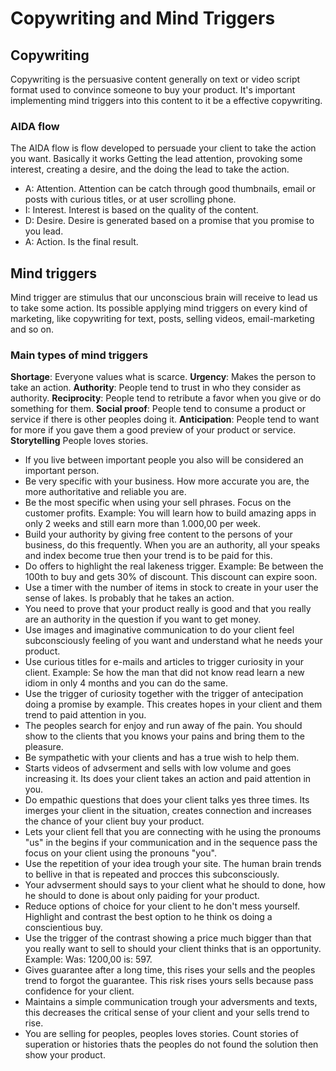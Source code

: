 # Copywriting and Mind Triggers

## Copywriting

Copywriting is the persuasive content generally on text or video script format used to convince someone to buy your product. It's important implementing mind triggers into this content to it be a effective copywriting.

### AIDA flow

The AIDA flow is flow developed to persuade your client to take the action you want. Basically it works Getting the lead attention, provoking some interest, creating a desire, and the doing the lead to take the action. 
- A: Attention. Attention can be catch through good thumbnails, email or posts with curious titles, or at user scrolling phone.
- I: Interest. Interest is based on the quality of the content.
- D: Desire. Desire is generated based on a promise that you promise to you lead.
- A: Action. Is the final result.

## Mind triggers

Mind trigger are stimulus that our unconscious brain will receive to lead us to take some action. Its possible applying mind triggers on every kind of marketing, like copywriting for text, posts, selling videos, email-marketing and so on.

### Main types of mind triggers

**Shortage**: Everyone values what is scarce.
**Urgency**: Makes the person to take an action.
**Authority**: People tend to trust in who they consider as authority.
**Reciprocity**: People tend to retribute a favor when you give or do something for them.
**Social proof**: People tend to consume a product or service if there is other peoples doing it.
**Anticipation**: People tend to want for more if you gave them a good preview of your product or service.
**Storytelling** People loves stories.

- If you live between important people you also will be considered an important person.
- Be very specific with your business. How more accurate you are, the more authoritative and reliable you are.
- Be the most specific when using your sell phrases. Focus on the customer profits. Example: You will learn how to build amazing apps in only 2 weeks and still earn more than 1.000,00 per week.
- Build your authority by giving free content to the persons of your business, do this frequently. When you are an authority, all your speaks and index become true then your trend is to be paid for this.
- Do offers to highlight the real lakeness trigger. Example: Be between the 100th to buy and gets 30% of discount. This discount can expire soon.
- Use a timer with the number of items in stock to create in your user the sense of lakes. Is probably that he takes an action.
- You need to prove that your product really is good and that you really are an authority in the question if you want to get money.
- Use images and imaginative communication to do your client feel subconsciously feeling of you want and understand what he needs your product.
- Use curious titles for e-mails and articles to trigger curiosity in your client. Example: Se how the man that did not know read learn a new idiom in only 4 months and you can do the same.
- Use the trigger of curiosity together with the trigger of antecipation doing a promise by example. This creates hopes in your client and them trend to paid attention in you.
- The peoples search for enjoy and run away of fhe pain. You should show to the clients that you knows your pains and bring them to the pleasure.
- Be sympathetic with your clients and has a true wish to help them.
- Starts videos of advserment and sells with low volume and goes increasing it. Its does your client takes an action and paid attention in you.
- Do empathic questions that does your client talks yes three times. Its imerges your client in the situation, creates connection and increases the chance of your client buy your product.
- Lets your client fell that you are connecting with he using the pronoums "us" in the begins if your communication and in the sequence pass the focus on your client using the pronouns "you".
- Use the repetition of your idea trough your site. The human brain trends to bellive in that is repeated and procces this subconsciously.
- Your advserment should says to your client what he should to done, how he should to done is about only paiding for your product.
- Reduce options of choice for your client to he don't mess yourself. Highlight and contrast the best option to he think os doing a conscientious buy.
- Use the trigger of the contrast showing a price much bigger than that you really want to sell to should your client thinks that is an opportunity. Example: Was: 1200,00 is: 597.
- Gives guarantee after a long time, this rises your sells and the peoples trend to forgot the guarantee. This risk rises yours sells because pass confidence for your client.
- Maintains a simple communication trough your adversments and texts, this decreases the critical sense of your client and your sells trend to rise.
- You are selling for peoples, peoples loves stories. Count stories of superation or histories thats the peoples do not found the solution then show your product.
